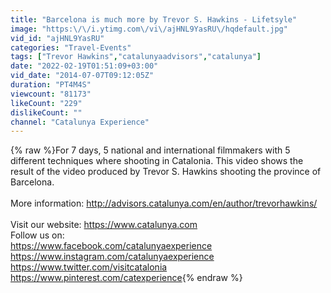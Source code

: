 ```yaml
---
title: "Barcelona is much more by Trevor S. Hawkins - Lifetsyle"
image: "https:\/\/i.ytimg.com\/vi\/ajHNL9YasRU\/hqdefault.jpg"
vid_id: "ajHNL9YasRU"
categories: "Travel-Events"
tags: ["Trevor Hawkins","catalunyaadvisors","catalunya"]
date: "2022-02-19T01:51:09+03:00"
vid_date: "2014-07-07T09:12:05Z"
duration: "PT4M4S"
viewcount: "81173"
likeCount: "229"
dislikeCount: ""
channel: "Catalunya Experience"
---
```

{% raw %}For 7 days, 5 national and international filmmakers with 5 different techniques where shooting in Catalonia. This video shows the result of the video produced by Trevor S. Hawkins shooting the province of Barcelona.<br /><br />More information: <a rel="nofollow" target="blank" href="http://advisors.catalunya.com/en/author/trevorhawkins/">http://advisors.catalunya.com/en/author/trevorhawkins/</a><br /><br />Visit our website: <a rel="nofollow" target="blank" href="https://www.catalunya.com">https://www.catalunya.com</a><br />Follow us on:<br /><a rel="nofollow" target="blank" href="https://www.facebook.com/catalunyaexperience">https://www.facebook.com/catalunyaexperience</a><br /><a rel="nofollow" target="blank" href="https://www.instagram.com/catalunyaexperience">https://www.instagram.com/catalunyaexperience</a><br /><a rel="nofollow" target="blank" href="https://www.twitter.com/visitcatalonia">https://www.twitter.com/visitcatalonia</a> <br /><a rel="nofollow" target="blank" href="https://www.pinterest.com/catexperience">https://www.pinterest.com/catexperience</a>{% endraw %}
